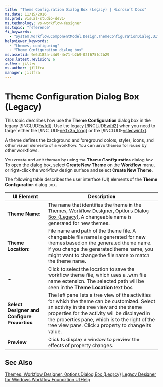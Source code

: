 ```yaml
---
title: "Theme Configuration Dialog Box (Legacy) | Microsoft Docs"
ms.date: 11/15/2016
ms.prod: visual-studio-dev14
ms.technology: vs-workflow-designer
ms.topic: "reference"
f1_keywords:
  - "System.Workflow.ComponentModel.Design.ThemeConfigurationDialog.UI"
helpviewer_keywords:
  - "themes, configuring"
  - "Theme Configuration dialog box"
ms.assetid: 9e6d182a-c4d9-4e71-b2b9-02f675fc2b29
caps.latest.revision: 6
author: jillre
ms.author: jillfra
manager: jillfra
---
```

# Theme Configuration Dialog Box (Legacy)
This topic describes how use the **Theme Configuration** dialog box in the legacy [!INCLUDE[wfd1](../includes/wfd1-md.md)]. Use the legacy [!INCLUDE[wfd2](../includes/wfd2-md.md)] when you need to target either the [!INCLUDE[netfx35_long](../includes/netfx35-long-md.md)] or the [!INCLUDE[vstecwinfx](../includes/vstecwinfx-md.md)].

 A theme defines the background and foreground colors, styles, icons, and other visual elements of a workflow. You can save themes for reuse by other workflows.

 You create and edit themes by using the **Theme Configuration** dialog box. To open the dialog box, select **Create New Theme** on the **Workflow** menu, or right-click the workflow design surface and select **Create New Theme**.

 The following table describes the user interface (UI) elements of the **Theme Configuration** dialog box.

|UI Element|Description|
|----------------|-----------------|
|**Theme Name:**|The name that identifies the theme in the [Themes, Workflow Designer, Options Dialog Box (Legacy)](../workflow-designer/themes-workflow-designer-options-dialog-box-legacy.md). A changeable name is generated for new themes.|
|**Theme Location:**|File name and path of the theme file. A changeable file name is generated for new themes based on the generated theme name. If you change the generated theme name, you might want to change the file name to match the theme name.|
|**...**|Click to select the location to save the workflow theme file, which uses a .wtm file name extension. The selected path will be seen in the **Theme Location** text box.|
|**Select Designer and Configure Properties:**|The left pane lists a tree view of the activities for which the theme can be customized. Select an activity in the tree view and the theme properties for the activity will be displayed in the properties pane, which is to the right of the tree view pane. Click a property to change its value.|
|**Preview**|Click to display a window to preview the effects of property changes.|

## See Also
 [Themes, Workflow Designer, Options Dialog Box (Legacy)](../workflow-designer/themes-workflow-designer-options-dialog-box-legacy.md)
 [Legacy Designer for Windows Workflow Foundation UI Help](../workflow-designer/legacy-designer-for-windows-workflow-foundation-ui-help.md)